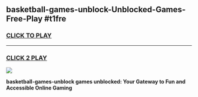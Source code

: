 
## basketball-games-unblock-Unblocked-Games-Free-Play #t1fre
<h3>
<a href="https://us.freeplayer.one?title=basketball-games-unblock&ref=9M">CLICK TO PLAY</a></h3>
<hr>

<h3>
<a href="https://us.freeplayer.one?title=basketball-games-unblock&ref=9M">CLICK 2 PLAY</a>
  
</h3>

<a href="https://us.freeplayer.one?title=basketball-games-unblock&ref=9M"><img src="https://clearcache.store/games.png"></a>


**basketball-games-unblock games unblocked: Your Gateway to Fun and Accessible Online Gaming**
